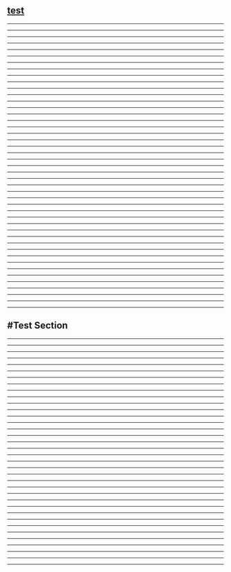 [test](#test-section)
------------------------
------------------------
------------------------
------------------------
------------------------
------------------------
------------------------
------------------------
------------------------
------------------------
------------------------
------------------------
------------------------
------------------------
------------------------
------------------------------------------------
------------------------
------------------------
------------------------
------------------------
------------------------
------------------------
------------------------
------------------------
------------------------
------------------------
------------------------
------------------------
------------------------
------------------------
------------------------------------------------
------------------------
------------------------
------------------------
------------------------
------------------------
------------------------
------------------------
------------------------
------------------------
------------------------
------------------------
------------------------
------------------------
------------------------
------------------------
#Test Section
------------------------
------------------------
------------------------
------------------------
------------------------
------------------------
------------------------
------------------------
------------------------
------------------------
------------------------
------------------------
------------------------------------------------
------------------------
------------------------
------------------------
------------------------
------------------------
------------------------
------------------------
------------------------
------------------------
------------------------
------------------------
------------------------------------------------
------------------------
------------------------
------------------------
------------------------
------------------------
------------------------
------------------------
------------------------
------------------------
------------------------
------------------------
------------------------
